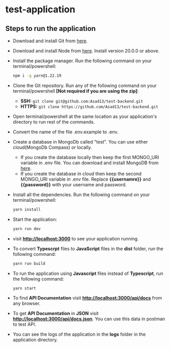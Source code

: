 # test-application

## Steps to run the application

- Download and install Git from [here](https://git-scm.com/download).
- Download and install Node from [here](https://nodejs.org/en). Install version 20.0.0 or above.
- Install the package manager. Run the following command on your terminal/powershell:

  ```bash
  npm i -g yarn@1.22.19
  ```

- Clone the Git repository. Run any of the following command on your terminal/powershell **[Not required if you are using the zip]**:
  - **SSH:** `git clone git@github.com:Asad13/test-backend.git`
  - **HTTPS:** `git clone https://github.com/Asad13/test-backend.git`
- Open terminal/powershell at the same location as your application's directory to run rest of the commands.
- Convert the name of the file .env.example to .env.
- Create a database in MongoDb called "test". You can use either cloud(MongoDb Compass) or locally.
  - If you create the database locally then keep the first MONGO_URI variable in .env file. You can download and install MongoDB from [here](https://www.mongodb.com/try/download/community).
  - If you create the database in cloud then keep the second MONGO_URI variable in .env file. Replace **{{usernamre}}** and **{{password}}** with your username and password.
- Install all the dependencies. Run the following command on your terminal/powershell:

  ```bash
  yarn install
  ```

- Start the application:

  ```bash
  yarn run dev
  ```

- visit **<http://localhost:3000>** to see your application running.
- To convert **Typescrpt** files to **JavaScript** files in the **dist** folder, run the following command:

  ```bash
  yarn run build
  ```

- To run the application using **Javascript** files instead of **Typescript**, run the following command:

  ```bash
  yarn start
  ```

- To find **API Documentation** visit **<http://localhost:3000/api/docs>** from any browser.
- To get **API Documentation** in **JSON** visit **<http://localhost:3000/api/docs.json>**. You can use
  this data in postman to test API.
- You can see the logs of the application in the **logs** folder in the application directory.
